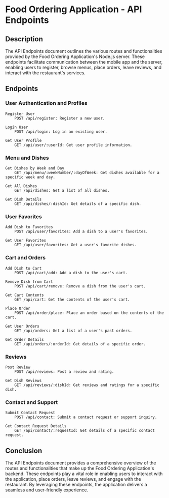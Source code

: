# Food Ordering Application - API Endpoints
## Description

The API Endpoints document outlines the various routes and functionalities provided by the Food Ordering Application's Node.js server. These endpoints facilitate communication between the mobile app and the server, enabling users to register, browse menus, place orders, leave reviews, and interact with the restaurant's services.

## Endpoints

### User Authentication and Profiles

    Register User
        POST /api/register: Register a new user.

    Login User
        POST /api/login: Log in an existing user.

    Get User Profile
        GET /api/user/:userId: Get user profile information.

### Menu and Dishes

    Get Dishes by Week and Day
        GET /api/menu/:weekNumber/:dayOfWeek: Get dishes available for a specific week and day.

    Get All Dishes
        GET /api/dishes: Get a list of all dishes.

    Get Dish Details
        GET /api/dishes/:dishId: Get details of a specific dish.

### User Favorites

    Add Dish to Favorites
        POST /api/user/favorites: Add a dish to a user's favorites.

    Get User Favorites
        GET /api/user/favorites: Get a user's favorite dishes.

### Cart and Orders

    Add Dish to Cart
        POST /api/cart/add: Add a dish to the user's cart.

    Remove Dish from Cart
        POST /api/cart/remove: Remove a dish from the user's cart.

    Get Cart Contents
        GET /api/cart: Get the contents of the user's cart.

    Place Order
        POST /api/order/place: Place an order based on the contents of the cart.

    Get User Orders
        GET /api/orders: Get a list of a user's past orders.

    Get Order Details
        GET /api/orders/:orderId: Get details of a specific order.

### Reviews

    Post Review
        POST /api/reviews: Post a review and rating.

    Get Dish Reviews
        GET /api/reviews/:dishId: Get reviews and ratings for a specific dish.

### Contact and Support

    Submit Contact Request
        POST /api/contact: Submit a contact request or support inquiry.

    Get Contact Request Details
        GET /api/contact/:requestId: Get details of a specific contact request.

## Conclusion

The API Endpoints document provides a comprehensive overview of the routes and functionalities that make up the Food Ordering Application's backend. These endpoints play a vital role in enabling users to interact with the application, place orders, leave reviews, and engage with the restaurant. By leveraging these endpoints, the application delivers a seamless and user-friendly experience.